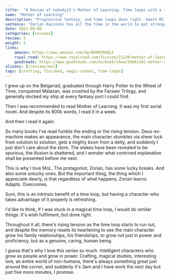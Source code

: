 ```yaml
---
title:  "A Review of nobody13's Mother of Learning. Time loops with a smart protagonist, done so very, very right."
name: "Mother of Learning"
description: "Progression fantasy, and time loops done right. Smart MC, great plot, varied magic systems. Groundhog day has nothing on this."
sentence: "Zorian Kazinski has all the time in the world to get stronger, and he plans on taking full advantage of it."
date: 2021-09-08
categories: [reviews]
review: S
weight: 5
links:
    amazon: https://www.amazon.com/dp/B09M2R6QLF
    royal_road: https://www.royalroad.com/fiction/21220/mother-of-learning
    goodreads: https://www.goodreads.com/en/book/show/59661342-mother-of-learning-1
aliases: [/reviews/mol]
tags: [crafting, finished, magic-school, time-loops]
---
```


I grew up on the Belgariad, graduated through Harry Potter to the Wheel of Time, conquered Malazan, was crushed by the Farseer Trilogy, and generally docked my ship at every fantasy port I could find. 

Then I was recommended to read Mother of Learning. It was my first serial novel. And despite its 800k words, I read it in a week.

And then I read it again.

So many books I've read fumble the ending or the rising tension. Deus-ex-machine makes an appearance, the main character stumbles via sheer luck from solution to solution, gets a mighty boon from a deity, and suddenly I just don't care about the store. The stakes have been revealed to be spurious, the illusion is shattered, and I wonder what contrived explanation shall be presented before me next. 

This is why I love MoL. The protagonist, Zorian, has *some* lucky breaks. And also some unlucky ones. But the important thing, the thing which I appreciate dearly, is that regardless of what happens, Zorian learns. Adapts. Overcomes.

Sure, this is an intrinsic benefit of a time loop, but having a character who takes advantage of it properly is refreshing.

I'd like to think, if I was stuck in a magical time loop, I would do similar things. It's wish fulfilment, but done right.

Throughout it all, there's rising tension as the time loop starts to run out, and despite the memory resets its heartening to see the main character grow his family relationships, his friendships, to grow not just in power and proficiency, but as a genuine, caring, human being.

I guess that's why I love this series so much. Intelligent characters who grow as people and grow in power. Crafting, magical studies, interesting lore, an entire world of non-humans, there's always something great just around the corner, and suddenly it's 3am and I have work the next day but just five more minutes, I promise.